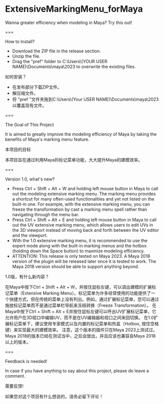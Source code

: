 # ExtensiveMarkingMenu_forMaya
Wanna greater efficiency when modeling in Maya? Try this out!

===

How to Install?

- Download the ZIP file in the release section. 
- Unzip the file. 
- Drag the "pref" folder to C:\Users\\(YOUR USER NAME)\Documents\maya\2023 to overwrite the existing files. 

如何安装？

- 在发布部分下载ZIP文件。
- 解压缩文件。
- 将 "pref "文件夹拖到C:\Users\\(Your USER NAME)\Documents\maya\2023 以覆盖现有文件。

===

The Goal of This Project

It is aimed to greatly improve the modeling efficiency of Maya by taking the benefits of Maya's marking menu feature. 

本项目的目标

本项目旨在通过利用Maya的标记菜单功能，大大提升Maya的建模效率。

===

Version 1.0, what's new?

- Press Ctrl + Shift + Alt + W and holding left mouse button in Maya to call out the modeling extensive marking menu. The marking menu provides a shortcut for many often-used functionalities and yet not listed on the built-in one. For example, with the extensive marking menu, you can freeze the transformation by cast a marking menu spell rather than navigating through the menu bar.
- Press Ctrl + Shift + Alt + E and holding left mouse button in Maya to call out the UV extensive marking menu, which allows users to edit UVs in the 3D viewport instead of moving back and forth between the UV editor and the viewport.
- With the 1.0 extensive marking menu, it is recommended to use the expert mode along with the built-in marking menus and the hotbox (holding down the Space button) to maxmize modeling efficiency.
- ATTENTION: This release is only tested on Maya 2023. A Maya 2018 version of the plugin will be released later once it is tested to work. The Maya 2018 version should be able to support anything beyond.

1.0版，有什么新内容？

在Maya中按下Ctrl + Shift + Alt + W，并按住鼠标左键，可以调出建模的扩展标记菜单（Extensive Marking Menu）。标记菜单为许多经常使用的功能提供了一个快捷方式，但在传统的菜单上没有列出。例如，通过扩展标记菜单，您可以通过施放标记菜单而不是通过菜单栏导航来冻结转换（Freeze Transformation）。
在Maya中按下Ctrl + Shift + Alt + E并按住鼠标左键可以呼出UV扩展标记菜单，它允许用户在3D视口中编辑UV，而不是在UV编辑器和视口之间来回切换。
在1.0扩展标记菜单下，建议使用专家模式以及内置的标记菜单和热盒（Hotbox, 按住空格键）来实现最大的建模效率。
注意，这个版本的插件只在Maya 2023上测试过。Maya 2018的版本已经在测试当中，之后会放出，并且应该也兼容自Maya 2018以上的版本。

===

Feedback is needed! 

In case if you have anything to say about this project, please do leave a comment. 

需要反馈! 

如果您对这个项目有什么想说的，请务必留下评论！
